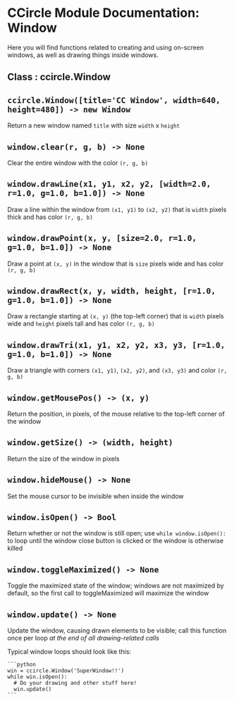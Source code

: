 # CCircle Module Documentation: Window

Here you will find functions related to creating and using on-screen windows,
as well as drawing things inside windows.

## Class : ccircle.Window

## `ccircle.Window([title='CC Window', width=640, height=480]) -> new Window`
  Return a new window named `title` with size `width` x `height`

## `window.clear(r, g, b) -> None`
  Clear the entire window with the color `(r, g, b)`

## `window.drawLine(x1, y1, x2, y2, [width=2.0, r=1.0, g=1.0, b=1.0]) -> None`
  Draw a line within the window from `(x1, y1)` to `(x2, y2)` that is `width`
  pixels thick and has color `(r, g, b)`

## `window.drawPoint(x, y, [size=2.0, r=1.0, g=1.0, b=1.0]) -> None`
  Draw a point at `(x, y)` in the window that is `size` pixels wide and has
  color `(r, g, b)`

## `window.drawRect(x, y, width, height, [r=1.0, g=1.0, b=1.0]) -> None`
  Draw a rectangle starting at `(x, y)` (the top-left corner) that is `width`
  pixels wide and `height` pixels tall and has color `(r, g, b)`

## `window.drawTri(x1, y1, x2, y2, x3, y3, [r=1.0, g=1.0, b=1.0]) -> None`
  Draw a triangle with corners `(x1, y1)`, `(x2, y2)`, and `(x3, y3)` and color
  `(r, g, b)`

## `window.getMousePos() -> (x, y)`
  Return the position, in pixels, of the mouse relative to the top-left corner of
  the window

## `window.getSize() -> (width, height)`
  Return the size of the window in pixels

## `window.hideMouse() -> None`
  Set the mouse cursor to be invisible when inside the window

## `window.isOpen() -> Bool`
  Return whether or not the window is still open; use `while window.isOpen():`
  to loop until the window close button is clicked or the window is otherwise
  killed

## `window.toggleMaximized() -> None`
  Toggle the maximized state of the window; windows are not maximized by default,
  so the first call to toggleMaximized will maximize the window

## `window.update() -> None`
  Update the window, causing drawn elements to be visible; call this function
  once per loop *at the end of all drawing-related calls*

  Typical window loops should look like this:

    ```python
    win = ccircle.Window('SuperWindow!!')
    while win.isOpen():
      # Do your drawing and other stuff here!
      win.update()
    ```
